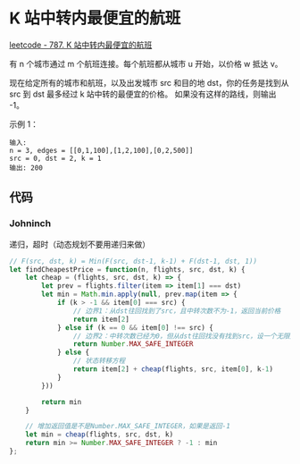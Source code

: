 # K 站中转内最便宜的航班

[leetcode - 787. K 站中转内最便宜的航班](https://leetcode-cn.com/problems/cheapest-flights-within-k-stops/)

有 n 个城市通过 m 个航班连接。每个航班都从城市 u 开始，以价格 w 抵达 v。

现在给定所有的城市和航班，以及出发城市 src 和目的地 dst，你的任务是找到从 src 到 dst 最多经过 k 站中转的最便宜的价格。 如果没有这样的路线，则输出 -1。

示例 1：
```
输入: 
n = 3, edges = [[0,1,100],[1,2,100],[0,2,500]]
src = 0, dst = 2, k = 1
输出: 200
```

## 代码

### Johninch
递归，超时（动态规划不要用递归来做）
```js
// F(src, dst, k) = Min(F(src, dst-1, k-1) + F(dst-1, dst, 1))
let findCheapestPrice = function(n, flights, src, dst, k) {
    let cheap = (flights, src, dst, k) => {
        let prev = flights.filter(item => item[1] === dst)
        let min = Math.min.apply(null, prev.map(item => {
            if (k > -1 && item[0] === src) {
                // 边界1：从dst往回找到了src，且中转次数不为-1，返回当前价格
                return item[2]
            } else if (k == 0 && item[0] !== src) {
                // 边界2：中转次数已经为0，但从dst往回找没有找到src，设一个无限大的价格
                return Number.MAX_SAFE_INTEGER
            } else {
                // 状态转移方程
                return item[2] + cheap(flights, src, item[0], k-1)
            }
        }))

        return min
    }

    // 增加返回值是不是Number.MAX_SAFE_INTEGER，如果是返回-1
    let min = cheap(flights, src, dst, k)
    return min >= Number.MAX_SAFE_INTEGER ? -1 : min
};
```
